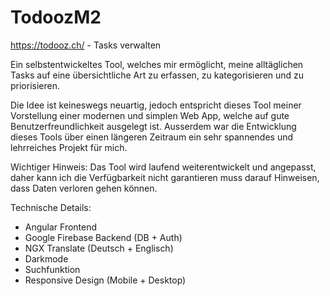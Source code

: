 # TodoozM2

https://todooz.ch/ - Tasks verwalten

Ein selbstentwickeltes Tool, welches mir ermöglicht, meine alltäglichen Tasks auf eine übersichtliche Art zu erfassen, zu kategorisieren und zu priorisieren.

Die Idee ist keineswegs neuartig, jedoch entspricht dieses Tool meiner Vorstellung einer modernen und simplen Web App, welche auf gute Benutzerfreundlichkeit ausgelegt ist. Ausserdem war die Entwicklung dieses Tools über einen längeren Zeitraum ein sehr spannendes und lehrreiches Projekt für mich.

Wichtiger Hinweis:
Das Tool wird laufend weiterentwickelt und angepasst, daher kann ich die Verfügbarkeit nicht garantieren muss darauf Hinweisen, dass Daten verloren gehen können.

Technische Details:

   - Angular Frontend
   - Google Firebase Backend (DB + Auth)
   - NGX Translate (Deutsch + Englisch)
   - Darkmode
   - Suchfunktion
   - Responsive Design (Mobile + Desktop)

